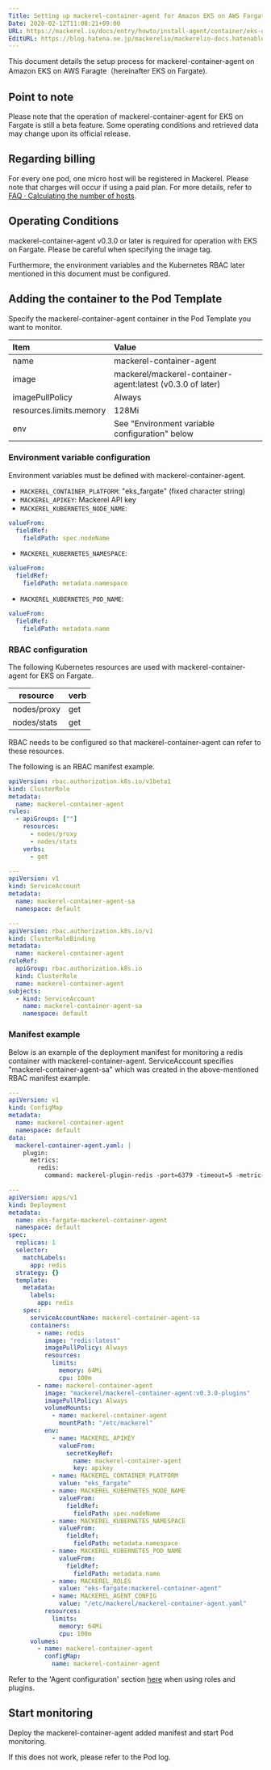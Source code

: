 ```yaml
---
Title: Setting up mackerel-container-agent for Amazon EKS on AWS Fargate (beta version)
Date: 2020-02-12T11:08:21+09:00
URL: https://mackerel.io/docs/entry/howto/install-agent/container/eks-on-fargate
EditURL: https://blog.hatena.ne.jp/mackerelio/mackerelio-docs.hatenablog.mackerel.io/atom/entry/26006613510289856
---
```


This document details the setup process for mackerel-container-agent on Amazon EKS on AWS Faragte（hereinafter EKS on Fargate).

## Point to note

Please note that the operation of mackerel-container-agent for EKS on Fargate is still a beta feature.
Some operating conditions and retrieved data may change upon its official release.

## Regarding billing

For every one pod, one micro host will be registered in Mackerel.
Please note that charges will occur if using a paid plan.
For more details, refer to [FAQ · Calculating the number of hosts](https://support.mackerel.io/hc/en-us/articles/360039702912).

## Operating Conditions

mackerel-container-agent v0.3.0 or later is required for operation with EKS on Fargate.
Please be careful when specifying the image tag.

Furthermore, the environment variables and the Kubernetes RBAC later mentioned in this document must be configured.

## Adding the container to the Pod Template

Specify the mackerel-container-agent container in the Pod Template you want to monitor.

| Item                    | Value                                                      |
| :---------------------- | :----------------------------------------------------------|
| name                    | mackerel-container-agent                                   |
| image                   | mackerel/mackerel-container-agent:latest (v0.3.0 of later) |
| imagePullPolicy         | Always                                                     |
| resources.limits.memory | 128Mi                                                      |
| env                     | See "Environment variable configuration" below             |

### Environment variable configuration

Environment variables must be defined with mackerel-container-agent.

- `MACKEREL_CONTAINER_PLATFORM`: "eks_fargate" (fixed character string)
- `MACKEREL_APIKEY`: Mackerel API key
- `MACKEREL_KUBERNETES_NODE_NAME`:

```yaml
valueFrom:
  fieldRef:
    fieldPath: spec.nodeName
```

- `MACKEREL_KUBERNETES_NAMESPACE`:

```yaml
valueFrom:
  fieldRef:
    fieldPath: metadata.namespace
```

- `MACKEREL_KUBERNETES_POD_NAME`:

```yaml
valueFrom:
  fieldRef:
    fieldPath: metadata.name
```

### RBAC configuration

The following Kubernetes resources are used with mackerel-container-agent for EKS on Fargate.

| resource    | verb |
| ----------- | ---- |
| nodes/proxy | get  |
| nodes/stats | get  |

RBAC needs to be configured so that mackerel-container-agent can refer to these resources.

The following is an RBAC manifest example.

```yaml
apiVersion: rbac.authorization.k8s.io/v1beta1
kind: ClusterRole
metadata:
  name: mackerel-container-agent
rules:
  - apiGroups: [""]
    resources:
      - nodes/proxy
      - nodes/stats
    verbs:
      - get

---
apiVersion: v1
kind: ServiceAccount
metadata:
  name: mackerel-container-agent-sa
  namespace: default

---
apiVersion: rbac.authorization.k8s.io/v1
kind: ClusterRoleBinding
metadata:
  name: mackerel-container-agent
roleRef:
  apiGroup: rbac.authorization.k8s.io
  kind: ClusterRole
  name: mackerel-container-agent
subjects:
  - kind: ServiceAccount
    name: mackerel-container-agent-sa
    namespace: default
```

### Manifest example

Below is an example of the deployment manifest for monitoring a redis container with mackerel-container-agent.
ServiceAccount specifies "mackerel-container-agent-sa" which was created in the above-mentioned RBAC manifest example.

```yaml
---
apiVersion: v1
kind: ConfigMap
metadata:
  name: mackerel-container-agent
  namespace: default
data:
  mackerel-container-agent.yaml: |
    plugin:
      metrics:
        redis:
          command: mackerel-plugin-redis -port=6379 -timeout=5 -metric-key-prefix=redis6379

---
apiVersion: apps/v1
kind: Deployment
metadata:
  name: eks-fargate-mackerel-container-agent
  namespace: default
spec:
  replicas: 1
  selector:
    matchLabels:
      app: redis
  strategy: {}
  template:
    metadata:
      labels:
        app: redis
    spec:
      serviceAccountName: mackerel-container-agent-sa
      containers:
        - name: redis
          image: "redis:latest"
          imagePullPolicy: Always
          resources:
            limits:
              memory: 64Mi
              cpu: 100m
        - name: mackerel-container-agent
          image: "mackerel/mackerel-container-agent:v0.3.0-plugins"
          imagePullPolicy: Always
          volumeMounts:
            - name: mackerel-container-agent
              mountPath: "/etc/mackerel"
          env:
            - name: MACKEREL_APIKEY
              valueFrom:
                secretKeyRef:
                  name: mackerel-container-agent
                  key: apikey
            - name: MACKEREL_CONTAINER_PLATFORM
              value: "eks_fargate"
            - name: MACKEREL_KUBERNETES_NODE_NAME
              valueFrom:
                fieldRef:
                  fieldPath: spec.nodeName
            - name: MACKEREL_KUBERNETES_NAMESPACE
              valueFrom:
                fieldRef:
                  fieldPath: metadata.namespace
            - name: MACKEREL_KUBERNETES_POD_NAME
              valueFrom:
                fieldRef:
                  fieldPath: metadata.name
            - name: MACKEREL_ROLES
              value: "eks-fargate:mackerel-container-agent"
            - name: MACKEREL_AGENT_CONFIG
              value: "/etc/mackerel/mackerel-container-agent.yaml"
          resources:
            limits:
              memory: 64Mi
              cpu: 100m
      volumes:
        - name: mackerel-container-agent
          configMap:
            name: mackerel-container-agent
```

Refer to the 'Agent configuration' section [here](https://mackerel.io/docs/entry/howto/container-agent) when using roles and plugins.

## Start monitoring

Deploy the mackerel-container-agent added manifest and start Pod monitoring.

If this does not work, please refer to the Pod log.
